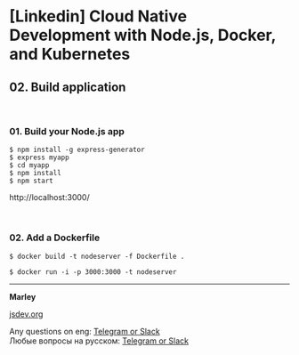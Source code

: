 # [Linkedin] Cloud Native Development with Node.js, Docker, and Kubernetes

## 02. Build application

<br/>

### 01. Build your Node.js app

    $ npm install -g express-generator
    $ express myapp
    $ cd myapp
    $ npm install
    $ npm start

http://localhost:3000/

<br/>

### 02. Add a Dockerfile

    $ docker build -t nodeserver -f Dockerfile .

    $ docker run -i -p 3000:3000 -t nodeserver

---

**Marley**

<a href="https://jsdev.org">jsdev.org</a>

Any questions on eng: <a href="https://jsdev.org/chat/">Telegram or Slack</a>  
Любые вопросы на русском: <a href="https://jsdev.ru/chat/">Telegram or Slack</a>
